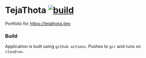 # TejaThota [![build](https://github.com/TejaBeta/tejathota/actions/workflows/build.yml/badge.svg)](https://github.com/TejaBeta/tejathota/actions/workflows/build.yml)

Portfolio for https://tejathota.dev

### Build 

Application is built using `github actions`. Pushes to `gcr` and runs on `cloudrun`.
